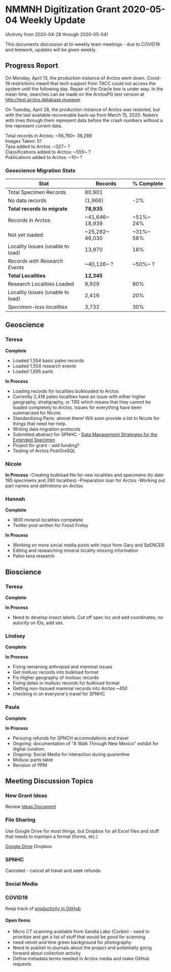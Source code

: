 # NMMNH Digitization Grant 2020-05-04 Weekly Update
(Activity from 2020-04-28 through 2020-05-04)

This documents discussion at bi-weekly team meetings - due to COVID19 and telework, updates will be given weekly.

## Progress Report

On Monday, April 13, the production instance of Arctos went down. Covid-19 restrictions meant that tech support from TACC could not access the system until the following day. Repair of the Oracle box is under way. In the mean time, searches can be made on the ArctosPG test version at http://test.arctos.database.museum

On Tuesday, April 28, the production instance of Arctos was restored, but with the last available recoverable back-up from March 15, 2020. Nubers with lines through them represent data before the crash numbers without a line represent current data.

Total records in Arctos: ~56,760~ 36,289  
Images Taken: 51  
Taxa added to Arctos: ~327~ ?  
Classifications added to Arctos: ~555~ ?  
Publications added to Arctos: ~10~ ?  

### Geoscience Migration Stats  

Stat | Records	| % Complete 
-- | -- | --
Total Specimen Records	| 80,901 |	
No data records	| (1,966)	| -2% | 
**Total records to migrate**	| **78,935** | 	
Records in Arctos	| ~41,646~ 18,939 |	~51%~ 24%
Not yet loaded	| ~25,282~ 46,030 |	~31%~ 58%
Locality Issues (unable to load)	| 13,970 |	18%
*Records with Research Events*	| ~40,126~ ? |	~50%~ ?
**Total Localities**	| **12,345** |	
Research Localities Loaded	| 9,929 |	80%
Locality Issues (unable to load)	| 2,416 |	20%
*Specimen-less localities*	| 3,732 |	30%



## Geoscience
### Teresa
**Complete**
- Loaded 1,554 basic paleo records
- Loaded 1,554 research events
- Loaded 1,895 parts
 
**In Process**
 - Loading records for localities bulkloaded to Arctos
 - Currently 2,418 paleo localities have an issue with either higher geography, stratigraphy, or TRS which means that they cannot be loaded completely to Arctos. Issues for everything have been summarized for Nicole.
 - Standardizing Parts: almost there! Will soon provide a list to Nicole for things that need her help.
 - Writing data migration protocols
 - Submitted abstract for SPNHC - [Data Management Strategies for the Extended Specimen](https://github.com/ArctosDB/SPNHC/issues/33#issuecomment-586483125)
 - Project for grant - add funding?
 - Testing of Arctos PostGreSQL
  
### Nicole

 **In Process**
-Creating bulkload file for new localities and specimens (to date 195 specimens and 260 localities)
-Preparation loan for Arctos
-Working out part names and definitions on Arctos

### Hannah
**Complete**
 - 1800 mineral localities compelete 
 - Twitter post written for Fossil Friday

**In Process**
 - Working on more social media posts with input from Gary and SpENCER
 - Editing and researching mineral locality missing information
 - Paleo taxa research
 
## Bioscience
### Teresa
**Complete**

**In Process**
 - Need to develop insect labels. Cut off spec loc and add coordinates, no autority on IDs, add sex.

 
### Lindsey
**Complete**


**In Process**
 - Fixing remaining arthropod and mammal issues
 - Get mollusc records into bulkload format
 - Fix Higher geography of mollusc records
 - Fixing dates in mollusc records for bulkload format
 - Getting non-tissued mammal records into Arctos ~450
 - checking in on everyone's travel for SPNHC
  
### Paula
**Complete**


**In Process**
- Persuing refunds for SPNCH accomodations and travel 
 - Ongoing: documentation of "A Walk Through New Mexico" exhibit for digital curation.
 - Ongoing: Social Media for interaction during quarentine
 - Mollusc parts table
 - Revision of PPM
 
## Meeting Discussion Topics

### New Grant Ideas
Review [Ideas Document](https://drive.google.com/open?id=1XIoWyDddDmCqZubPN19NDKZvFQbW0T151vaRyJZQ3bw)

### File Sharing
Use Google Drive for most things, but Dropbox for all Excel files and stuff that needs to maintain a format (forms, etc.)

[Google Drive](https://drive.google.com/open?id=1Fol3x_1L2UOc0PoMQKS7ldOrofJACL09)
Dropbox

### SPNHC

Canceled - cancel all travel and seek refunds.

### Social Media


### COVID19

Keep track of [productivity in GitHub](https://github.com/ArctosDB/data-migration/tree/master/NMMNH/Telework)

#### Open Items
- Micro CT scanning available from Sandia Labs (Corbin) - need to prioritize and get a list of stuff that would be good for scanning
- need velvet and lime green background for photography
- Need to publish to journals about the project and potentially going forward about collection activity.
- Define metadata terms needed in Arctos media and make GitHub requests
